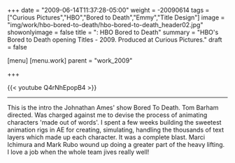 +++
date = "2009-06-14T11:37:28-05:00"
weight = -20090614
tags = ["Curious Pictures","HBO","Bored to Death","Emmy","Title Design"]
image =  "img/work/hbo-bored-to-death/hbo-bored-to-death_header02.jpg"
showonlyimage = false
title = ": HBO Bored to Death"
summary = "HBO's Bored to Death opening Titles - 2009. Produced at Curious Pictures."
draft = false

[menu]
  [menu.work]
    parent = "work_2009"

+++

{{< youtube Q4rNhEpopB4 >}}

---

This is the intro the Johnathan Ames' show Bored To Death. Tom Barham directed. Was charged against me to devise the process of animating characters 'made out of words'. I spent a few weeks building the sweetest animation rigs in AE for creating, simulating, handling the thousands of text layers which made up each character. It was a complete blast. Marci Ichimura and Mark Rubo wound up doing a greater part of the heavy lifting. I love a job when the whole team jives really well!
